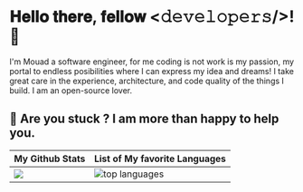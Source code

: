  #                                      𝐇𝐞𝐥𝐥𝐨 𝐭𝐡𝐞𝐫𝐞, 𝐟𝐞𝐥𝐥𝐨𝐰 <𝚍𝚎𝚟𝚎𝚕𝚘𝚙𝚎𝚛𝚜/>! 👋

I'm Mouad a software engineer, for me coding is not work is my passion, my portal to endless posibilities where I can express my idea and dreams!
I take great care in the experience, architecture, and code quality of the things I build.
I am an open-source lover.

 ## 🤔 Are you stuck ? I am more than happy to help you.

| My Github Stats | List of My favorite Languages |
| --- | --- |
| ![](https://github-readme-stats.vercel.app/api?username=BENBRIKMouad&show_icons=true&theme=github_dark&count_private=true) | ![ top languages](https://github-readme-stats.vercel.app/api/top-langs/?username=BENBRIKMouad&show_icons=true&theme=gotham&count_private=true&layout=compact) |

<!--
**BENBRIKMouad/BENBRIKMouad** is a ✨ _special_ ✨ repository because its `README.md` (this file) appears on your GitHub profile.

Here are some ideas to get you started:

- 🔭 I’m currently working on ...
- 🌱 I’m currently learning ...
- 👯 I’m looking to collaborate on ...
- 🤔 I’m looking for help with ...
- 💬 Ask me about ...
- 📫 How to reach me: ...
- 😄 Pronouns: ...
- ⚡ Fun fact: ...
-->
